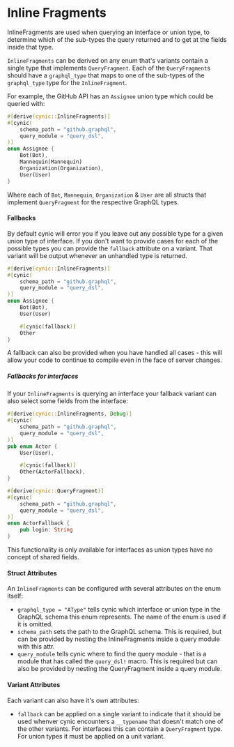 # Inline Fragments

InlineFragments are used when querying an interface or union type, to determine
which of the sub-types the query returned and to get at the fields inside that
type.

`InlineFragments` can be derived on any enum that's variants contain a single
type that implements `QueryFragment`. Each of the `QueryFragment`s should have
a `graphql_type` that maps to one of the sub-types of the `graphql_type` type
for the `InlineFragment`.

For example, the GitHub API has an `Assignee` union type which could be queried with:

```rust
#[derive(cynic::InlineFragments)]
#[cynic(
    schema_path = "github.graphql",
    query_module = "query_dsl",
)]
enum Assignee {
    Bot(Bot),
    Mannequin(Mannequin)
    Organization(Organization),
    User(User)
}
```

Where each of `Bot`, `Mannequin`, `Organization` & `User` are all structs that
implement `QueryFragment` for the respective GraphQL types.

#### Fallbacks

By default cynic will error you if you leave out any possible type for a given
union type of interface. If you don't want to provide cases for each of the
possible types you can provide the `fallback` attribute on a variant. That
variant will be output whenever an unhandled type is returned.

```rust
#[derive(cynic::InlineFragments)]
#[cynic(
    schema_path = "github.graphql",
    query_module = "query_dsl",
)]
enum Assignee {
    Bot(Bot),
    User(User)

    #[cynic(fallback)]
    Other
}
```

A fallback can also be provided when you have handled all cases - this will
allow your code to continue to compile even in the face of server changes.

##### Fallbacks for interfaces

If your `InlineFragments` is querying an interface your fallback variant can
also select some fields from the interface:

```rust
#[derive(cynic::InlineFragments, Debug)]
#[cynic(
    schema_path = "github.graphql",
    query_module = "query_dsl",
)]
pub enum Actor {
    User(User),

    #[cynic(fallback)]
    Other(ActorFallback),
}

#[derive(cynic::QueryFragment)]
#[cynic(
    schema_path = "github.graphql",
    query_module = "query_dsl",
)]
enum ActorFallback {
    pub login: String
}
```

This functionality is only available for interfaces as union types have no
concept of shared fields.

#### Struct Attributes

An `InlineFragments` can be configured with several attributes on the
enum itself:

- `graphql_type = "AType"` tells cynic which interface or union type
  in the GraphQL schema this enum represents. The name of the enum is
  used if it is omitted.
- `schema_path` sets the path to the GraphQL schema. This is required,
  but
  can be provided by nesting the InlineFragments inside a query module
  with this attr.
- `query_module` tells cynic where to find the query module - that is a
  module that has called the `query_dsl!` macro. This is required but
  can also be provided by nesting the QueryFragment inside a query
  module.

#### Variant Attributes

Each variant can also have it's own attributes:

- `fallback` can be applied on a single variant to indicate that it
  should be used whenver cynic encounters a `__typename` that doesn't
  match one of the other variants. For interfaces this can contain a
  `QueryFragment` type. For union types it must be applied on a unit
  variant.
